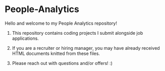 # People-Analytics
Hello and welcome to my People Analytics repository!

1) This repository contains coding projects I submit alongside job applications.

2) If you are a recruiter or hiring manager, you may have already received HTML documents knitted from these files.

3) Please reach out with questions and/or offers! :)
